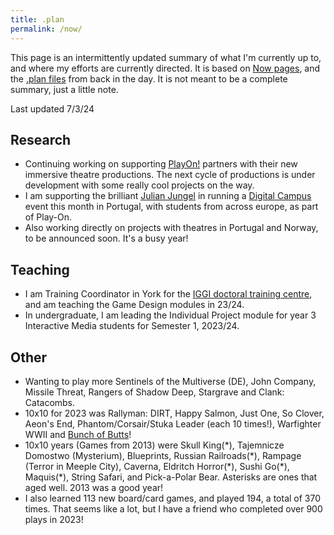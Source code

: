 ```yaml
---
title: .plan
permalink: /now/
---
```


This page is an intermittently updated summary of what I'm currently up to, and where my efforts are currently directed. It is based on [Now pages](https://nownownow.com/about), and the [.plan files](https://datatracker.ietf.org/doc/html/rfc1288) from back in the day. It is not meant to be a complete summary, just a little note.

Last updated 7/3/24

## Research
* Continuing working on supporting [PlayOn!](/projects/play-on) partners with their new immersive theatre productions. The next cycle of productions is under development with some really cool projects on the way.
* I am supporting the brilliant [Julian Jungel](https://www.julianjungel.de/) in running a [Digital Campus](https://play-on.eu/palmela2024/) event this month in Portugal, with students from across europe, as part of Play-On.
* Also working directly on projects with theatres in Portugal and Norway, to be announced soon. It's a busy year!

## Teaching
* I am Training Coordinator in York for the [IGGI doctoral training centre](https://www.iggi.org.uk), and am teaching the Game Design modules in 23/24. 
* In undergraduate, I am leading the Individual Project module for year 3 Interactive Media students for Semester 1, 2023/24.

## Other
* Wanting to play more Sentinels of the Multiverse (DE), John Company, Missile Threat, Rangers of Shadow Deep, Stargrave and Clank: Catacombs.
* 10x10 for 2023 was Rallyman: DIRT, Happy Salmon, Just One, So Clover, Aeon's End, Phantom/Corsair/Stuka Leader (each 10 times!), Warfighter WWII and [Bunch of Butts](https://camdengames.com/products/bunch-of-butts)!
* 10x10 years (Games from 2013) were Skull King(\*), Tajemnicze Domostwo (Mysterium), Blueprints, Russian Railroads(\*), Rampage (Terror in Meeple City), Caverna, Eldritch Horror(\*), Sushi Go(\*), Maquis(\*), String Safari, and Pick-a-Polar Bear. Asterisks are ones that aged well. 2013 was a good year!
* I also learned 113 new board/card games, and played 194, a total of 370 times. That seems like a lot, but I have a friend who completed over 900 plays in 2023! 
